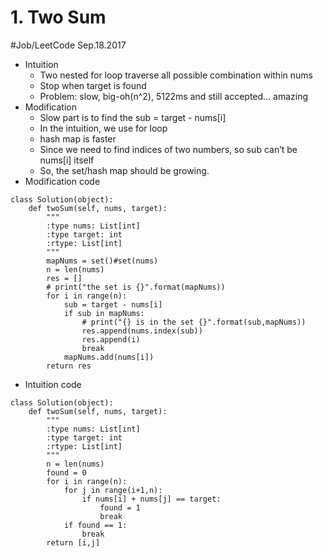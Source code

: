 # 1. Two Sum
#Job/LeetCode
Sep.18.2017
- Intuition
	- Two nested for loop traverse all possible combination within nums
	- Stop when target is found
	- Problem: slow, big-oh(n^2), 5122ms and still accepted… amazing
- Modification
	- Slow part is to find the sub = target - nums[i]
	- In the intuition, we use for loop
	- hash map is faster
	- Since we need to find indices of two numbers, so sub can’t be nums[i] itself
	- So, the set/hash map should be growing.
- Modification code
```
class Solution(object):
    def twoSum(self, nums, target):
        """
        :type nums: List[int]
        :type target: int
        :rtype: List[int]
        """
        mapNums = set()#set(nums)
        n = len(nums)
        res = []
        # print("the set is {}".format(mapNums))
        for i in range(n):
            sub = target - nums[i]
            if sub in mapNums:
                # print("{} is in the set {}".format(sub,mapNums))
                res.append(nums.index(sub))
                res.append(i)
                break
            mapNums.add(nums[i])
        return res
```
- Intuition code
```
class Solution(object):
    def twoSum(self, nums, target):
        """
        :type nums: List[int]
        :type target: int
        :rtype: List[int]
        """
        n = len(nums)
        found = 0
        for i in range(n):
            for j in range(i+1,n):
                if nums[i] + nums[j] == target:
                    found = 1
                    break
            if found == 1:
                break
        return [i,j]
```
